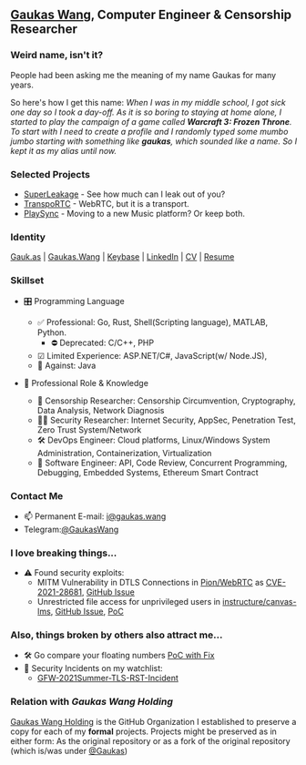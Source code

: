 ## [Gaukas Wang](https://github.com/Gaukas), Computer Engineer & Censorship Researcher

### Weird name, isn't it?

People had been asking me the meaning of my name Gaukas for many years. 

<!-- 
Here's what I found 
**Gau-**: Area of fertile agricultural land <br>
**-kas**: Treasurer 
-->

So here's how I get this name: _When I was in my middle school, I got sick one day so I took a day-off. As it is so boring to staying at home alone, I started to play the campaign of a game called **Warcraft 3: Frozen Throne**. To start with I need to create a profile and I randomly typed some mumbo jumbo starting with something like **gaukas**, which sounded like a name. So I kept it as my alias until now._

### Selected Projects
- [SuperLeakage](https://tunnelwork.github.io/SuperLeakage/) - See how much can I leak out of you?
- [TranspoRTC](https://github.com/Gaukas/transportc) - WebRTC, but it is a transport.
- [PlaySync](https://github.com/PlaySync/PlaySync) - Moving to a new Music platform? Or keep both.

### Identity 
[Gauk.as](https://gauk.as) | 
[Gaukas.Wang](https://gaukas.wang) | 
[Keybase](https://keybase.io/gaukas) | 
[LinkedIn](https://www.linkedin.com/in/gaukaswang/) | 
[CV](https://gauk.as/cv) | 
[Resume](https://gauk.as/resume)

### Skillset

- 🎛 Programming Language
  - ✅ Professional: Go, Rust, Shell(Scripting language), MATLAB, Python. 
    - ⛔ Deprecated: C/C++, PHP  
  - ☑ Limited Experience: ASP.NET/C#, JavaScript(w/ Node.JS), 
  - 🚫 Against: Java
  
- 🔧 Professional Role & Knowledge
  - 🥼 Censorship Researcher: Censorship Circumvention, Cryptography, Data Analysis, Network Diagnosis
  - 🕵️‍♂️ Security Researcher: Internet Security, AppSec, Penetration Test, Zero Trust System/Network
  - 🛠 DevOps Engineer: Cloud platforms, Linux/Windows System Administration, Containerization, Virtualization
  - 🧰 Software Engineer: API, Code Review, Concurrent Programming, Debugging, Embedded Systems, Ethereum Smart Contract

### Contact Me

- 📫 Permanent E-mail: [i@gaukas.wang](mailto:i@gaukas.wang)
- Telegram:[@GaukasWang](https://t.me/GaukasWang)

### I love breaking things...

<!-- - 👀 Interested in reverse-engineering software/hardware systems. Currently working on a [Security Camera](https://github.com/rfenouil/IP-Camera-Neye3C)  -->
- ⚠ Found security exploits:
  - MITM Vulnerability in DTLS Connections in [Pion/WebRTC](https://github.com/pion/webrtc) as [CVE-2021-28681](https://cve.mitre.org/cgi-bin/cvename.cgi?name=CVE-2021-28681), [GitHub Issue](https://github.com/pion/webrtc/issues/1708)
  - Unrestricted file access for unprivileged users in [instructure/canvas-lms](https://github.com/instructure/canvas-lms), [GitHub Issue](https://github.com/instructure/canvas-lms/issues/1905), [PoC](https://github.com/Gaukas/instructure-canvas-file-oracle)

### Also, things broken by others also attract me...
- 🛠️ Go compare your floating numbers [PoC with Fix](https://github.com/Gaukas/gofloatcompare)
- 🏁 Security Incidents on my watchlist:
  - [GFW-2021Summer-TLS-RST-Incident](https://github.com/Gaukas/GFW-2021Summer-TLS-RST-Incident)

### Relation with *Gaukas Wang Holding*

[Gaukas Wang Holding](https://github.com/GaukasWang) is the GitHub Organization I established to preserve a copy for each of my **formal** projects. Projects might be preserved as in either form: As the original repository or as a fork of the original repository (which is/was under [@Gaukas](https://github.com/Gaukas))

<!--
**Gaukas/Gaukas** is a ✨ _special_ ✨ repository because its `README.md` (this file) appears on your GitHub profile.
Here are some ideas to get you started:
- 🔭 I’m currently working on ...
- 🌱 I’m currently learning ...
- 👯 I’m looking to collaborate on ...
- 📫 How to reach me: ...
- 😄 Pronouns: ...
- 🤔 I’m looking for help with ...
- 💬 Ask me about ...
- ⚡ Fun fact: ...
-->
